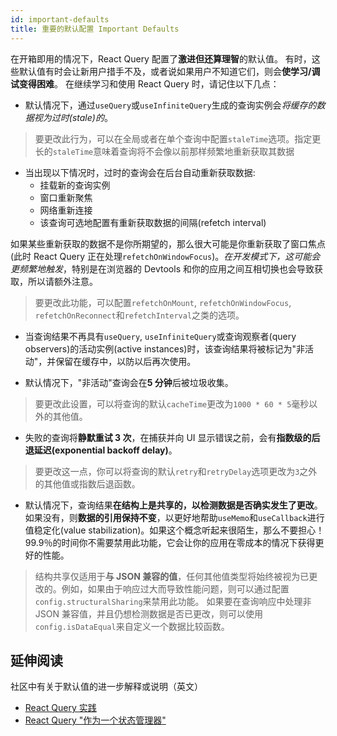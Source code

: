 ```yaml
---
id: important-defaults
title: 重要的默认配置 Important Defaults
---
```


在开箱即用的情况下，React Query 配置了**激进但还算理智**的默认值。
有时，这些默认值有时会让新用户措手不及，或者说如果用户不知道它们，则会**使学习/调试变得困难**。
在继续学习和使用 React Query 时，请记住以下几点：

- 默认情况下，通过`useQuery`或`useInfiniteQuery`生成的查询实例会*将缓存的数据视为过时(stale)的*。

> 要更改此行为，可以在全局或者在单个查询中配置`staleTime`选项。指定更长的`staleTime`意味着查询将不会像以前那样频繁地重新获取其数据

- 当出现以下情况时，过时的查询会在后台自动重新获取数据:
  - 挂载新的查询实例
  - 窗口重新聚焦
  - 网络重新连接
  - 该查询可选地配置有重新获取数据的间隔(refetch interval)

如果某些重新获取的数据不是你所期望的，那么很大可能是你重新获取了窗口焦点(此时 React Query 正在处理`refetchOnWindowFocus`)。_在开发模式下，这可能会更频繁地触发_，特别是在浏览器的 Devtools 和你的应用之间互相切换也会导致获取，所以请额外注意。

> 要更改此功能，可以配置`refetchOnMount`, `refetchOnWindowFocus`, `refetchOnReconnect`和`refetchInterval`之类的选项。

- 当查询结果不再具有`useQuery`, `useInfiniteQuery`或查询观察者(query observers)的活动实例(active instances)时，该查询结果将被标记为"非活动"，并保留在缓存中，以防以后再次使用。

- 默认情况下，"非活动"查询会在**5 分钟**后被垃圾收集。

> 要更改此设置，可以将查询的默认`cacheTime`更改为`1000 * 60 * 5`毫秒以外的其他值。

- 失败的查询将**静默重试 3 次**，在捕获并向 UI 显示错误之前，会有**指数级的后退延迟(exponential backoff delay)**。

> 要更改这一点，你可以将查询的默认`retry`和`retryDelay`选项更改为`3`之外的其他值或指数后退函数。

- 默认情况下，查询结果**在结构上是共享的，以检测数据是否确实发生了更改**。如果没有，则**数据的引用保持不变**，以更好地帮助`useMemo`和`useCallback`进行值稳定化(value stabilization)。如果这个概念听起来很陌生，那么不要担心！99.9％的时间你不需要禁用此功能，它会让你的应用在零成本的情况下获得更好的性能。

> 结构共享仅适用于**与 JSON 兼容的值**，任何其他值类型将始终被视为已更改的。例如，如果由于响应过大而导致性能问题，则可以通过配置`config.structuralSharing`来禁用此功能。 如果要在查询响应中处理非 JSON 兼容值，并且仍想检测数据是否已更改，则可以使用`config.isDataEqual`来自定义一个数据比较函数。

## 延伸阅读

社区中有关于默认值的进一步解释或说明（英文）

- [React Query 实践](https://tanstack.com/query/v4/docs/community/tkdodos-blog#1-practical-react-query)
- [React Query "作为一个状态管理器"](https://tanstack.com/query/v4/docs/community/tkdodos-blog#10-react-query-as-a-state-manager)
